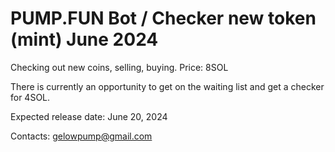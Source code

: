 # PUMP.FUN Bot / Checker new token (mint) June 2024

Checking out new coins, selling, buying.
Price: 8SOL

There is currently an opportunity to get on the waiting list and get a checker for 4SOL.

Expected release date: June 20, 2024

Contacts: gelowpump@gmail.com
